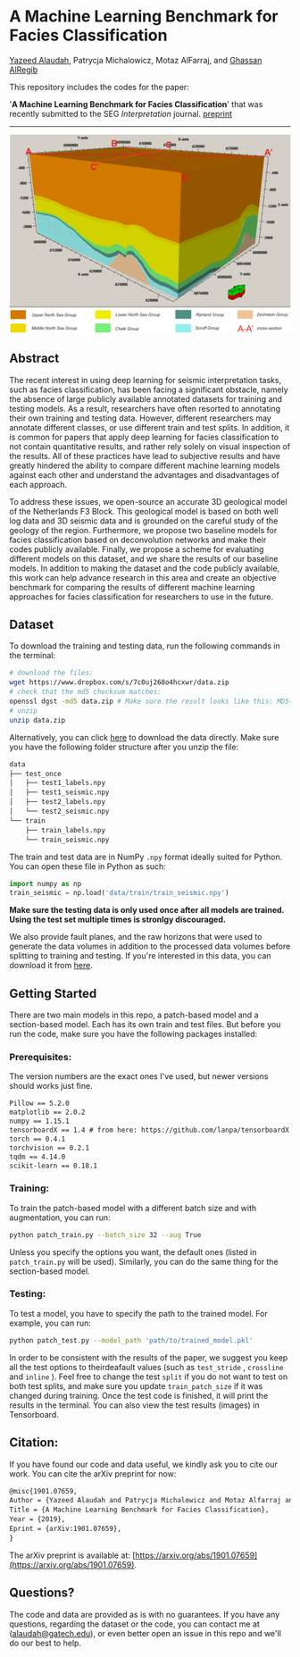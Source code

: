 # A Machine Learning Benchmark for Facies Classification

[Yazeed Alaudah](http://www.yalaudah.com), Patrycja Michalowicz, Motaz AlFarraj, and [Ghassan AlRegib](http://www.ghassanalregib.com)

This repository includes the codes for the paper: 

'**A Machine Learning Benchmark for Facies Classification**' that was recently submitted to the SEG *Interpretation* journal. [preprint](https://arxiv.org/abs/1901.07659)

--------

![model](model.png)

## Abstract

The recent interest in using deep learning for seismic interpretation tasks, such as facies classification, has been facing a significant obstacle, namely the absence of large publicly available annotated datasets for training and testing models. As a result, researchers have often resorted to annotating their own training and testing data. However, different researchers may annotate different classes, or use different train and test splits. In addition, it is common for papers that apply deep learning for facies classification to not contain quantitative results, and rather rely solely on visual inspection of the results. All of these practices have lead to subjective results and have greatly hindered the ability to compare different machine learning models against each other and understand the advantages and disadvantages of each approach. 

To address these issues, we open-source an accurate 3D geological model of the Netherlands F3 Block. This geological model is based on both well log data and 3D seismic data and is grounded on the careful study of the geology of the region. Furthermore, we propose two baseline models for facies classification based on deconvolution networks and make their codes publicly available. Finally, we propose a scheme for evaluating different models on this dataset, and we share the results of our baseline models. In addition to making the dataset and the code publicly available, this work can help advance research in this area and create an objective benchmark for comparing the results of different machine learning approaches for facies classification for researchers to use in the future.



## Dataset

To download the training and testing data, run the following commands in the terminal: 

```bash
# download the files: 
wget https://www.dropbox.com/s/7c0uj268o4hcxwr/data.zip 
# check that the md5 checksum matches: 
openssl dgst -md5 data.zip # Make sure the result looks like this: MD5(data.zip)= bc5932279831a95c0b244fd765376d85, otherwise the downloaded data.zip is corrupted. 
# unzip
unzip data.zip 
```

Alternatively, you can click [here](https://www.dropbox.com/s/7c0uj268o4hcxwr/data.zip) to download the data directly. Make sure you have the following folder structure after you unzip the file: 

```bash
data
├── test_once
│   ├── test1_labels.npy
│   ├── test1_seismic.npy
│   ├── test2_labels.npy
│   └── test2_seismic.npy
└── train
    ├── train_labels.npy
    └── train_seismic.npy
```

The train and test data are in NumPy `.npy` format ideally suited for Python. You can open these file in Python as such: 

```python
import numpy as np
train_seismic = np.load('data/train/train_seismic.npy')
```

**Make sure the testing data is only used once after all models are trained. Using the test set multiple times is  stronlgy discouraged.**

We also provide fault planes, and the raw horizons that were used to generate the data volumes in addition to the processed data volumes before splitting to training and testing. If you're interested in this data, you can download it from [here](https://www.dropbox.com/s/jken23jed6cbjhc/raw.zip).

  

## Getting Started

There are two main models in this repo, a patch-based model and a section-based model. Each has its own train and test files. But before you run the code, make sure you have the following packages installed:

### Prerequisites:

The version numbers are the exact ones I've used, but newer versions should works just fine. 

```
Pillow == 5.2.0
matplotlib == 2.0.2
numpy == 1.15.1
tensorboardX == 1.4 # from here: https://github.com/lanpa/tensorboardX
torch == 0.4.1
torchvision == 0.2.1
tqdm == 4.14.0
scikit-learn == 0.18.1
```

### Training: 

To train the patch-based model with a different batch size and with augmentation,  you can run:

```bash
python patch_train.py --batch_size 32 --aug True
```

Unless you specify the options you want, the default ones (listed in `patch_train.py` will be used). Similarly, you can do the same thing for the section-based model. 

### Testing:

To test a model, you have to specify the path to the trained model. For example, you can run: 

```bash
python patch_test.py --model_path 'path/to/trained_model.pkl' 
```

In order to be consistent with the results of the paper, we suggest you keep all the test options to theirdeafault values (such as `test_stride` , `crossline` and `inline` ). Feel free to change the test `split` if you do not want to test on both test splits, and make sure you update `train_patch_size` if it was changed during training. Once the test code is finished, it will print the results in the terminal. You can also view the test results (images) in Tensorboard.  



## Citation: 

If you have found our code and data useful, we kindly ask you to cite our work. You can cite the arXiv preprint for now: 
```tex
@misc{1901.07659,
Author = {Yazeed Alaudah and Patrycja Michalowicz and Motaz Alfarraj and Ghassan AlRegib},
Title = {A Machine Learning Benchmark for Facies Classification},
Year = {2019},
Eprint = {arXiv:1901.07659},
}
```
The arXiv preprint is available at: [https://arxiv.org/abs/1901.07659](https://arxiv.org/abs/1901.07659).


## Questions?

The code and data are provided as is with no guarantees. If you have any questions, regarding the dataset or the code, you can contact me at (alaudah@gatech.edu), or even better open an issue in this repo and we'll do our best to help.
